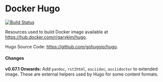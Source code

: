 # Docker Hugo
[![Build Status](https://ghdrone.garykim.dev/api/badges/gary-kim/docker-hugo/status.svg)](https://ghdrone.garykim.dev/gary-kim/docker-hugo)

Resources used to build Docker image available at <https://hub.docker.com/r/garykim/hugo>.

Hugo Source Code: <https://github.com/gohugoio/hugo>.

#### Changes

**v0.67.1 Onwards:** Add `pandoc`, `rst2html`, `asciidoc`, `asciidoctor` to extended image. These are external helpers used by Hugo for some content formats.
